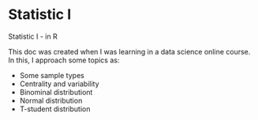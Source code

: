 # Statistic I
Statistic I - in R

This doc was created when I was learning in a data science online course.
In this, I approach some topics as: 
 - Some sample types
 - Centrality and variability
 - Binominal distributiont
 - Normal distribution
 - T-student distribution

